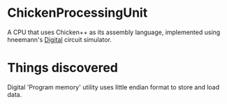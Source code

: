 # ChickenProcessingUnit
A CPU that uses Chicken++ as its assembly language, implemented using hneemann's [Digital](https://github.com/hneemann/Digital) circuit simulator.

# Things discovered

Digital 'Program memory' utility uses little endian format to store and load data.
